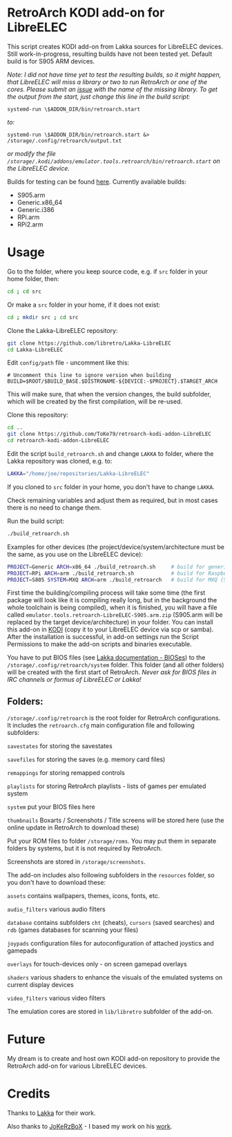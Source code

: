 # RetroArch KODI add-on for LibreELEC
This script creates KODI add-on from Lakka sources for LibreELEC devices. Still work-in-progress, resulting builds have not been tested yet. Default build is for S905 ARM devices.

*Note: I did not have time yet to test the resulting builds, so it might happen, that LibreELEC will miss a library or two to run RetroArch or one of the cores. Please submit an [issue](https://github.com/ToKe79/retroarch-kodi-addon-LibreELEC/issues/new) with the name of the missing library. To get the output from the start, just change this line in the build script:*
```
systemd-run \$ADDON_DIR/bin/retroarch.start
```
*to:*
```
systemd-run \$ADDON_DIR/bin/retroarch.start &> /storage/.config/retroarch/output.txt
```
*or modify the file `/storage/.kodi/addons/emulator.tools.retroarch/bin/retroarch.start` on the LibreELEC device.*

Builds for testing can be found [here](https://vps.vudiq.sk/kodi-retroarch). Currently available builds:
- S905.arm
- Generic.x86\_64
- Generic.i386
- RPi.arm
- RPi2.arm

# Usage
Go to the folder, where you keep source code, e.g. if `src` folder in your home folder, then:

```bash
cd ; cd src
```

Or make a `src` folder in your home, if it does not exist:

```bash
cd ; mkdir src ; cd src
```

Clone the Lakka-LibreELEC repository:

```bash
git clone https://github.com/libretro/Lakka-LibreELEC
cd Lakka-LibreELEC
```

Edit `config/path` file - uncomment like this:

```
# Uncomment this line to ignore version when building
BUILD=$ROOT/$BUILD_BASE.$DISTRONAME-${DEVICE:-$PROJECT}.$TARGET_ARCH
```

This will make sure, that when the version changes, the build subfolder, which will be created by the first compilation, will be re-used.

Clone this repository:

```bash
cd ..
git clone https://github.com/ToKe79/retroarch-kodi-addon-LibreELEC
cd retroarch-kodi-addon-LibreELEC
```

Edit the script `build_retroarch.sh` and change `LAKKA` to folder, where the Lakka repository was cloned, e.g. to:
```bash
LAKKA="/home/joe/repositories/Lakka-LibreELEC"
```
If you cloned to `src` folder in your home, you don't have to change `LAKKA`.

Check remaining variables and adjust them as required, but in most cases there is no need to change them.

Run the build script:
```bash
./build_retroarch.sh
```

Examples for other devices (the project/device/system/architecture must be the same, as you use on the LibreELEC device):
```bash
PROJECT=Generic ARCH=x86_64 ./build_retroarch.sh     # build for generic 64-bit PC
PROJECT=RPi ARCH=arm ./build_retroarch.sh            # build for Raspberry Pi
PROJECT=S805 SYSTEM=MXQ ARCH=arm ./build_retroarch   # build for MXQ (S805 SoC)
```
First time the building/compiling process will take some time (the first package will look like it is compiling really long, but in the background the whole toolchain is being compiled), when it is finished, you will have a file called `emulator.tools.retroarch-LibreELEC-S905.arm.zip` (S905.arm will be replaced by the target device/architecture) in your folder. You can install this add-on in [KODI](http://kodi.wiki/view/HOW-TO:Install_add-ons_from_zip_files) (copy it to your LibreELEC device via scp or samba). After the installation is successful, in add-on settings run the Script Permissions to make the add-on scripts and binaries executable.

You have to put BIOS files (see [Lakka documentation - BIOSes](http://www.lakka.tv/doc/BIOSes/)) to the `/storage/.config/retroarch/system` folder. This folder (and all other folders) will be created with the first start of RetroArch. *Never ask for BIOS files in IRC channels or formus of LibreELEC or Lakka!*

## Folders:

`/storage/.config/retroarch` is the root folder for RetroArch configurations. It includes the `retroarch.cfg` main configuration file and following subfolders:

`savestates` for storing the savestates

`savefiles` for storing the saves (e.g. memory card files)

`remappings` for storing remapped controls

`playlists` for storing RetroArch playlists - lists of games per emulated system

`system` put your BIOS files here

`thumbnails` Boxarts / Screenshots / Title screens will be stored here (use the online update in RetroArch to download these)

Put your ROM files to folder `/storage/roms`. You may put them in separate folders by systems, but it is not required by RetroArch.

Screenshots are stored in `/storage/screenshots`.

The add-on includes also following subfolders in the `resources` folder, so you don't have to download these:

`assets` contains wallpapers, themes, icons, fonts, etc.

`audio_filters` various audio filters

`database` contains subfolders `cht` (cheats), `cursors` (saved searches) and `rdb` (games databases for scanning your files)

`joypads` configuration files for autoconfiguration of attached joystics and gamepads

`overlays` for touch-devices only - on screen gamepad overlays

`shaders` various shaders to enhance the visuals of the emulated systems on current display devices

`video_filters` various video filters

The emulation cores are stored in `lib/libretro` subfolder of the add-on.

# Future
My dream is to create and host own KODI add-on repository to provide the RetroArch add-on for various LibreELEC devices.

# Credits
Thanks to [Lakka](http://lakka.tv) for their work.

Also thanks to [JoKeRzBoX](https://github.com/JoKeRzBoX) - I based my work on his [work](https://github.com/JoKeRzBoX/JoKeRzBoX_LibreELEC_Repo_S905).

